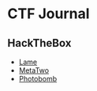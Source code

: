 # CTF Journal

## HackTheBox

- [Lame](/HackTheBox/Lame.md)
- [MetaTwo](/HackTheBox/MetaTwo.md)
- [Photobomb](/HackTheBox/Photobomb.md)

